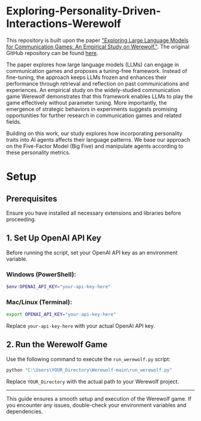 # Exploring-Personality-Driven-Interactions-Werewolf
 
This repository is built upon the paper ["Exploring Large Language Models for Communication Games: An Empirical Study on Werewolf."](https://arxiv.org/abs/2309.04658). The original GitHub repository can be found [here](https://github.com/xuyuzhuang11/Werewolf). 

The paper explores how large language models (LLMs) can engage in communication games and proposes a tuning-free framework. Instead of fine-tuning, the approach keeps LLMs frozen and enhances their performance through retrieval and reflection on past communications and experiences. An empirical study on the widely-studied communication game Werewolf demonstrates that this framework enables LLMs to play the game effectively without parameter tuning. More importantly, the emergence of strategic behaviors in experiments suggests promising opportunities for further research in communication games and related fields.

Building on this work, our study explores how incorporating personality traits into AI agents affects their language patterns. We base our approach on the Five-Factor Model (Big Five) and manipulate agents according to these personality metrics.

# Setup

## **Prerequisites**
Ensure you have installed all necessary extensions and libraries before proceeding.

## **1. Set Up OpenAI API Key**
Before running the script, set your OpenAI API key as an environment variable.

### **Windows (PowerShell):**
```powershell
$env:OPENAI_API_KEY="your-api-key-here"
```

### **Mac/Linux (Terminal):**
```bash
export OPENAI_API_KEY="your-api-key-here"
```

Replace `your-api-key-here` with your actual OpenAI API key.

## **2. Run the Werewolf Game**
Use the following command to execute the `run_werewolf.py` script:

```bash
python "C:\Users\YOUR_Directory\Werewolf-main\run_werewolf.py"
```

Replace `YOUR_Directory` with the actual path to your Werewolf project.

---
This guide ensures a smooth setup and execution of the Werewolf game. If you encounter any issues, double-check your environment variables and dependencies.

